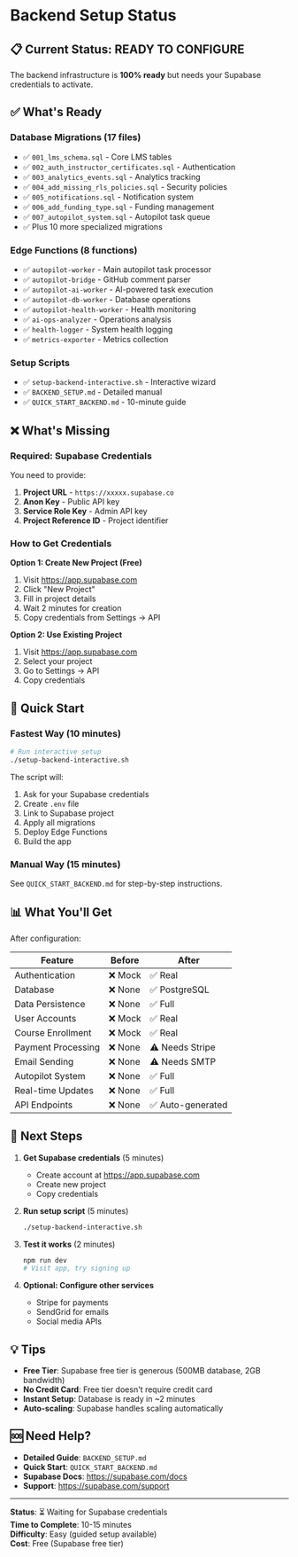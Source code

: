 # Backend Setup Status

## 📋 Current Status: READY TO CONFIGURE

The backend infrastructure is **100% ready** but needs your Supabase credentials to activate.

## ✅ What's Ready

### Database Migrations (17 files)

- ✅ `001_lms_schema.sql` - Core LMS tables
- ✅ `002_auth_instructor_certificates.sql` - Authentication
- ✅ `003_analytics_events.sql` - Analytics tracking
- ✅ `004_add_missing_rls_policies.sql` - Security policies
- ✅ `005_notifications.sql` - Notification system
- ✅ `006_add_funding_type.sql` - Funding management
- ✅ `007_autopilot_system.sql` - Autopilot task queue
- ✅ Plus 10 more specialized migrations

### Edge Functions (8 functions)

- ✅ `autopilot-worker` - Main autopilot task processor
- ✅ `autopilot-bridge` - GitHub comment parser
- ✅ `autopilot-ai-worker` - AI-powered task execution
- ✅ `autopilot-db-worker` - Database operations
- ✅ `autopilot-health-worker` - Health monitoring
- ✅ `ai-ops-analyzer` - Operations analysis
- ✅ `health-logger` - System health logging
- ✅ `metrics-exporter` - Metrics collection

### Setup Scripts

- ✅ `setup-backend-interactive.sh` - Interactive wizard
- ✅ `BACKEND_SETUP.md` - Detailed manual
- ✅ `QUICK_START_BACKEND.md` - 10-minute guide

## ❌ What's Missing

### Required: Supabase Credentials

You need to provide:

1. **Project URL** - `https://xxxxx.supabase.co`
2. **Anon Key** - Public API key
3. **Service Role Key** - Admin API key
4. **Project Reference ID** - Project identifier

### How to Get Credentials

**Option 1: Create New Project (Free)**

1. Visit https://app.supabase.com
2. Click "New Project"
3. Fill in project details
4. Wait 2 minutes for creation
5. Copy credentials from Settings → API

**Option 2: Use Existing Project**

1. Visit https://app.supabase.com
2. Select your project
3. Go to Settings → API
4. Copy credentials

## 🚀 Quick Start

### Fastest Way (10 minutes)

```bash
# Run interactive setup
./setup-backend-interactive.sh
```

The script will:

1. Ask for your Supabase credentials
2. Create `.env` file
3. Link to Supabase project
4. Apply all migrations
5. Deploy Edge Functions
6. Build the app

### Manual Way (15 minutes)

See `QUICK_START_BACKEND.md` for step-by-step instructions.

## 📊 What You'll Get

After configuration:

| Feature            | Before  | After             |
| ------------------ | ------- | ----------------- |
| Authentication     | ❌ Mock | ✅ Real           |
| Database           | ❌ None | ✅ PostgreSQL     |
| Data Persistence   | ❌ None | ✅ Full           |
| User Accounts      | ❌ Mock | ✅ Real           |
| Course Enrollment  | ❌ Mock | ✅ Real           |
| Payment Processing | ❌ None | ⚠️ Needs Stripe   |
| Email Sending      | ❌ None | ⚠️ Needs SMTP     |
| Autopilot System   | ❌ None | ✅ Full           |
| Real-time Updates  | ❌ None | ✅ Full           |
| API Endpoints      | ❌ None | ✅ Auto-generated |

## 🎯 Next Steps

1. **Get Supabase credentials** (5 minutes)
   - Create account at https://app.supabase.com
   - Create new project
   - Copy credentials

2. **Run setup script** (5 minutes)

   ```bash
   ./setup-backend-interactive.sh
   ```

3. **Test it works** (2 minutes)

   ```bash
   npm run dev
   # Visit app, try signing up
   ```

4. **Optional: Configure other services**
   - Stripe for payments
   - SendGrid for emails
   - Social media APIs

## 💡 Tips

- **Free Tier**: Supabase free tier is generous (500MB database, 2GB bandwidth)
- **No Credit Card**: Free tier doesn't require credit card
- **Instant Setup**: Database is ready in ~2 minutes
- **Auto-scaling**: Supabase handles scaling automatically

## 🆘 Need Help?

- **Detailed Guide**: `BACKEND_SETUP.md`
- **Quick Start**: `QUICK_START_BACKEND.md`
- **Supabase Docs**: https://supabase.com/docs
- **Support**: https://supabase.com/support

---

**Status**: ⏳ Waiting for Supabase credentials  
**Time to Complete**: 10-15 minutes  
**Difficulty**: Easy (guided setup available)  
**Cost**: Free (Supabase free tier)

